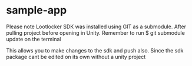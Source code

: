 # sample-app

Please note Lootlocker SDK was installed using GIT as a submodule. After pulling project before opening in Unity. Remember to run 
$ git submodule update on the terminal 

This allows you to make changes to the sdk and push also. Since the sdk package cant be edited on its own without a unity project
